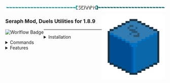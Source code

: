 <img 
     align="center" alt="title"  
     src="https://github.com/Scherso/Seraph/blob/master/.github/title.png" 
/>

<img 
     align="right" alt="Logo" width="200px" 
     src="https://github.com/Scherso/Seraph/blob/master/src/main/resources/seraph.png" 
/>

### Seraph Mod, Duels Utilities for 1.8.9

<img
     align="left" alt="Worlflow Badge"
     src="https://github.com/Scherso/Seraph/actions/workflows/gradle.yml/badge.svg"
/>

---

<details>
  <summary>
    Installation</summary>
  
  ## Installation Guide
  1. **Install Minecraft 1.8.9**
  2. **Install the [Forge Loader for 1.8.9](https://files.minecraftforge.net/net/minecraftforge/forge/index_1.8.9.html)**
  3. **Install the [latest Seraph version](https://youtu.be/dQw4w9WgXcQ)**
  4. **Place the mod in your `minecraft/mods/` directory**
  
</details>

<details>
  <summary>
    Commands</summary>
  
  - `/seraph` Opens the configuration screen.
  - `/seraph info` Sends a chat message with information regarding Seraph.
  - `/seraph setapikey` Allows you to set your Hypixel API key without running `/api new`
  - `/seraph getapikey` Sends a chat message with your api key, upon clicking you can copy it.
  - Sending a message with an invalid subcommand will send command usages.
  
</details>

<details>
  <summary>
    Features</summary>
  
  - Queue stats post duels update.
  - Autododge soon ™
  - literally everything else soon ™
  
</details>

<!--

-->
